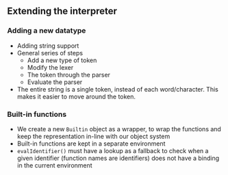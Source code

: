 ## Extending the interpreter

### Adding a new datatype
- Adding string support
- General series of steps
    - Add a new type of token
    - Modify the lexer
    - The token through the parser
    - Evaluate the parser
- The entire string is a single token, instead of each word/character. This makes it easier to move around the token.

### Built-in functions
- We create a new `Builtin` object as a wrapper, to wrap the functions and keep the representation in-line with our object system
- Built-in functions are kept in a separate environment
- `evalIdentifier()` must have a lookup as a fallback to check when a given identifier (function names are identifiers) does not have a binding in the current environment
